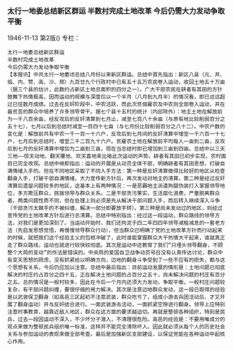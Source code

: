 ### 太行一地委总结新区群运  半数村完成土地改革  今后仍需大力发动争取平衡

1946-11-13
第2版()
专栏：

    太行一地委总结新区群运
    半数村完成土地改革
    今后仍需大力发动争取平衡
    【本报讯】中共太行一地委顷总结八月份以来新区群运。总结中首先指出：新区八县（元、井、临、内、赞、高、沙、邢）九百廿九个行政村中已有五十五万农民卷入运动，收回土地五十万亩（据三个县的估计，此数约占新区土地总面积的四分之一）。广大干部农民在耕者有其田的方针鼓舞下热情极高，因而运动的规模与深度仅以一个半月（八月到九月半）的情况看，即已远远超过已往数月成绩。过去在反奸阶段中，中农活跃，而此次贫佃雇农及中农则全部卷入运动，并在最贫苦的群众中培养了许多领导骨干。据七个县十五村的统计（内邱除外）：地主土地在解放前为一千八百余亩，经反攻后的反奸清算到七月止，减至七百八十余亩（与原有地比较削弱百分之五十七），七月以后到总结时减至一百四十七亩（与七月份比较削弱百分之八十二）。中农户数的变化是：解放前共有中农一千一百一十六户，反攻后到七月间的反奸清算中增至一千六百一十七户，七月后到总结时，增至二千二百九十六户。贫雇农土地在解放前平均每人一亩到二亩，反攻后到七月的反奸清算中增加为二亩到三亩，现在当总结时即已增加到三亩到四亩。总结中以三天三地——惊天动地、翻天覆地、欢天喜地来比喻此次运动的声势。耕者有其田已初步实现，农村面目已完全改观。总结中继即指出：运动的开展是从动员全体干部，明确耕者有其田思想，打破自满情绪入手的。但在不同地区采取了不同入手方法：第一种是反奸清算做得比较好的地区从检查翻身入手，打破干部自满情绪，大力宣传新方针后，再次发动对地主的清算。第二种是经过反奸清算后遗留问题较多的地区，这基本上有两种情况：一是恶霸地主派遣狗腿伪装打入掌握领导地位，多方欺压群众，挑拨领导与群众关系。二是干部贪污果实，生活腐化浪费，严重脱离群众者。两类问题性质不同，但在处理上则必须是先从解决干部问题入手，而后转入继续深入斗争（干部贪污太棘手的不被纠缠，解决一部分即要放手转）。第三种是尚未发动过的地区，则经过宣传党的土地改革方针后进行总清算。总结中特别指出：经过这一段运动，群众路线的领导方法，对我们是更加深刻了。当运动开始时，我们还拘泥于四二年四四年领导减租减息的一套老方法（先启发思想觉悟，再慢慢领导群众行动），但当群众已明确了党的土地改革方针而行动起来的时候，就把我们这个经验主义的包袱冲破了，此时谁能掌握群众大干热情大干起来，谁就真正走了群众路线，运动也就进行较快较彻底。其次是运动中还教育了我们“只埋头领导翻身，不顾整个大局的变动”的作法是错误的。中央局的爱国自卫战争动员号召没有认真传达讨论，群众中有变天思想的顾虑，没有抓紧给以明确方向，边地的翻身斗争受到了一些不应有的损失，都与这个思想有关系，今后仍应加以注意。总结中最后指出：目前运动发展的情形是：土地问题已彻底解决的村庄约占百分之四十五，正在解决土地问题的占百分之五十，尚未解决问题的村庄有百分之五。总的情况是一般村较多，因此在今后一个月内还须大力发动，争取平衡，一般村庄问题较复杂，有干部问题纠缠，要很仔细的用力解决。其次是注意边地群众发动，这一段已取得的经验是以武装保卫翻身（如高邑三区起初不注意武装，群众吃亏了，组成小游击兵团活动后，才又开展了翻身运动）并与反奸结合进行。一面武装游击活动，一面抓紧空隙进行翻身。领导上应特别注意时事教育，越靠近敌人地区，群众在这方面的要求越迫切。再就是整顿各种组织，特别是民兵，过去一段因运动不深入，不少坏分子潜入，不清理很危险。高邑的经验是：不要用唯成分的观点来做为整顿民兵组织唯一标准，这样并不能完全清除坏人。因此就必须从每个人的历史社会关系与参加运动的表现来做全部考查。最后是加强新区支部建设，以保证党能在各种运动中起核心作用。
